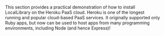 This section provides a practical demonstration of how to install LocalLibrary on the Heroku PaaS cloud. Heroku is one of the longest running and popular cloud-based PaaS services. It originally supported only Ruby apps, but now can be used to host apps from many programming environments, including Node (and hence Express)!
